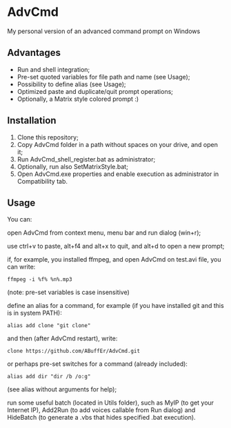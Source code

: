 # AdvCmd
My personal version of an advanced command prompt on Windows

## Advantages

* Run and shell integration;
* Pre-set quoted variables for file path and name (see Usage);
* Possibility to define alias (see Usage);
* Optimized paste and duplicate/quit prompt operations;
* Optionally, a Matrix style colored prompt :)


## Installation

1. Clone this repository;
2. Copy AdvCmd folder in a path without spaces on your drive, and open it;
3. Run AdvCmd_shell_register.bat as administrator;
4. Optionally, run also SetMatrixStyle.bat;
5. Open AdvCmd.exe properties and enable execution as administrator in Compatibility tab.


## Usage

You can:

open AdvCmd from context menu, menu bar and run dialog (win+r);

use ctrl+v to paste, alt+f4 and alt+x to quit, and alt+d to open a new prompt;

if, for example, you installed ffmpeg, and open AdvCmd on test.avi file, you can write:

`ffmpeg -i %f% %n%.mp3`

(note: pre-set variables is case insensitive)

define an alias for a command, for example (if you have installed git and this is in system PATH):

`alias add clone "git clone"`

and then (after AdvCmd restart), write:

`clone https://github.com/ABuffEr/AdvCmd.git`

or perhaps pre-set switches for a command (already included):

`alias add dir "dir /b /o:g"`

(see alias without arguments for help);

run some useful batch (located in Utils folder), such as MyIP (to get your Internet IP), Add2Run (to add voices callable from Run dialog) and HideBatch (to generate a .vbs that hides specified .bat execution).
